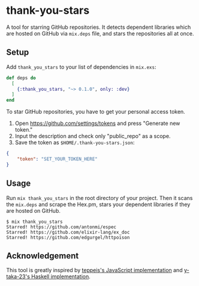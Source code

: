 # thank-you-stars

A tool for starring GitHub repositories.
It detects dependent libraries which are hosted on GitHub via `mix.deps` file,
and stars the repositories all at once.

## Setup

Add `thank_you_stars` to your list of dependencies in `mix.exs`:

```elixir
def deps do
  [
    {:thank_you_stars, "~> 0.1.0", only: :dev}
  ]
end
```

To star GitHub repositories, you have to get your personal access token.

1. Open https://github.com/settings/tokens and press "Generate new token."
1. Input the description and check only "public_repo" as a scope.
1. Save the token as `$HOME/.thank-you-stars.json`:

```json
{
    "token": "SET_YOUR_TOKEN_HERE"
}
```

## Usage

Run `mix thank_you_stars` in the root directory of your project.
Then it scans the `mix.deps` and scrape the Hex.pm,
stars your dependent libraries if they are hosted on GitHub.

```console
$ mix thank_you_stars
Starred! https://github.com/antonmi/espec
Starred! https://github.com/elixir-lang/ex_doc
Starred! https://github.com/edgurgel/httpoison
```

## Acknowledgement

This tool is greatly inspired by
[teppeis's JavaScript implementation](https://github.com/teppeis/thank-you-stars) and
[y-taka-23's Haskell implementation](https://github.com/y-taka-23/thank-you-stars).
